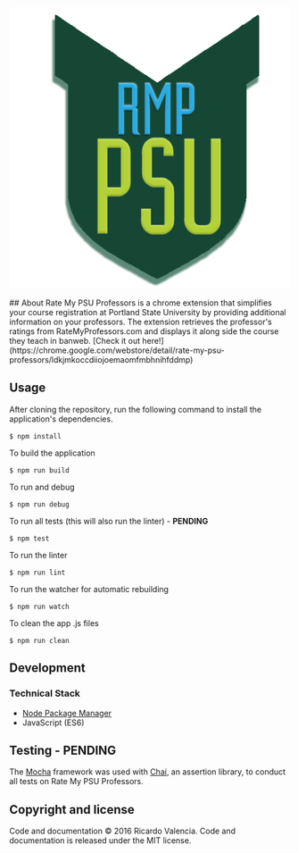 <p align="center">
  <img src='/logo.png'/>
</p>
## About
Rate My PSU Professors is a chrome extension that simplifies your course registration at Portland State University by providing additional information on your professors. The extension retrieves the professor's ratings from RateMyProfessors.com and displays it along side the course they teach in banweb. [Check it out here!](https://chrome.google.com/webstore/detail/rate-my-psu-professors/ldkjmkoccdiiojoemaomfmbhnihfddmp)

## Usage

After cloning the repository, run the following command to install the application's dependencies.
```
$ npm install
```

To build the application
```
$ npm run build
```

To run and debug
```
$ npm run debug
```

To run all tests (this will also run the linter) - **PENDING**
```
$ npm test
```

To run the linter
```
$ npm run lint
```

To run the watcher for automatic rebuilding
```
$ npm run watch
```

To clean the app .js files
```
$ npm run clean
```

## Development

### Technical Stack

* [Node Package Manager](https://www.npmjs.com)
* JavaScript (ES6)

## Testing - PENDING

The [Mocha](https://mochajs.org) framework was used with [Chai](http://chaijs.com), an assertion library, to conduct all
tests on Rate My PSU Professors.

## Copyright and license

Code and documentation &copy; 2016 Ricardo Valencia. Code and documentation is released under the MIT license.
